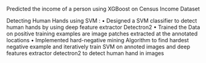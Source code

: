 Predicted the income of a person using XGBoost on Census Income Dataset

Detecting Human Hands using SVM :
• Designed a SVM classifier to detect human hands by using deep feature extractor Detectron2
• Trained the Data on positive training examples are image patches extracted at the annotated locations
• Implemented hard-negative mining Algorithm to find hardest negative example and iteratively train SVM on annoted images and deep features extractor detectron2 to detect human hand in images
